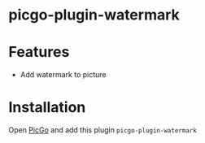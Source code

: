 # picgo-plugin-watermark

# Features

- Add watermark to picture

# Installation

Open [PicGo](https://github.com/Molunerfinn/PicGo) and add this plugin `picgo-plugin-watermark`
